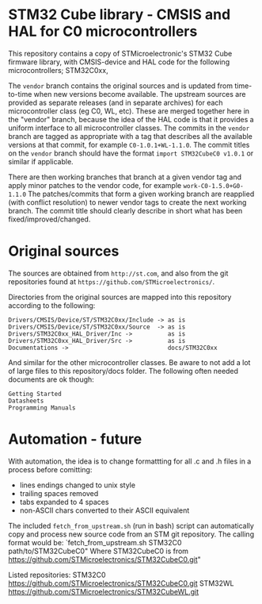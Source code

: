 STM32 Cube library - CMSIS and HAL for C0 microcontrollers
=====================================================================================================

This repository contains a copy of STMicroelectronic's STM32 Cube firmware
library, with CMSIS-device and HAL code for the following microcontrollers;
STM32C0xx,

The ``vendor`` branch contains the original sources and is updated from
time-to-time when new versions become available.  The upstream sources are
provided as separate releases (and in separate archives) for each
microcontroller class (eg C0, WL, etc).  These are merged together here in
the "vendor" branch, because the idea of the HAL code is that it provides a
uniform interface to all microcontroller classes.  The commits in the ``vendor``
branch are tagged as appropriate with a tag that describes all the available
versions at that commit, for example ``C0-1.0.1+WL-1.1.0``.
The commit titles on the ``vendor`` branch should have the format ``import STM32CubeC0 v1.0.1`` or similar if applicable.

There are then working branches that branch at a given vendor tag and apply
minor patches to the vendor code, for example ``work-C0-1.5.0+G0-1.1.0``
The patches/commits that form a given working branch are reapplied (with
conflict resolution) to newer vendor tags to create the next working branch.
The commit title should clearly describe in short what has been fixed/improved/changed.

Original sources
================

The sources are obtained from ``http://st.com``, and also from the git
repositories found at ``https://github.com/STMicroelectronics/``.

Directories from the original sources are mapped into this repository according
to the following:
```
Drivers/CMSIS/Device/ST/STM32C0xx/Include -> as is
Drivers/CMSIS/Device/ST/STM32C0xx/Source  -> as is
Drivers/STM32C0xx_HAL_Driver/Inc ->          as is
Drivers/STM32C0xx_HAL_Driver/Src ->          as is
Documentations ->                            docs/STM32C0xx
```
And similar for the other microcontroller classes.
Be aware to not add a lot of large files to this repository/docs folder.
The following often needed documents are ok though:
```
Getting Started
Datasheets
Programming Manuals
```

Automation - future
================

With automation, the idea is to change formattting for all .c and .h files in a process before comitting:
- lines endings changed to unix style
- trailing spaces removed
- tabs expanded to 4 spaces
- non-ASCII chars converted to their ASCII equivalent

The included `fetch_from_upstream.sh` (run in bash) script can automatically copy and process
new source code from an STM git repository.
The calling format would be: `fetch_from_upstream.sh STM32C0 path/to/STM32CubeC0"
Where STM32CubeC0 is from https://github.com/STMicroelectronics/STM32CubeC0.git"

Listed repositories:
STM32C0    https://github.com/STMicroelectronics/STM32CubeC0.git
STM32WL    https://github.com/STMicroelectronics/STM32CubeWL.git
